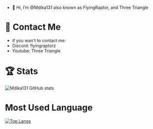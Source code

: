 - 👋 Hi, I’m @Mdika131 also known as FlyingRaptor, and Three Triangle

# 📱 Contact Me
- if you wan't to contact me:
- Discord: flyingraptorz
- Youtube: Three Triangle 

# 🏆 Stats



 
![Mdika131 GitHub stats](https://github-readme-stats.vercel.app/api?username=Mdika131&show_icons=true)




# Most Used Language




[![Top Langs](https://github-readme-stats.vercel.app/api/top-langs/?username=Mdika131&layout=compact)](https://github.com/anuraghazra/github-readme-stats)
